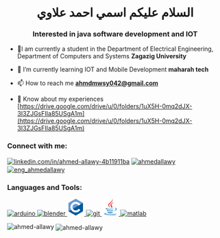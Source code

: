<h1 align="center">السلام عليكم اسمي احمد علاوي</h1>
<h3 align="center">Interested in java software development and IOT</h3>

- 🔭I am currently a student in the Department of Electrical Engineering, Department of Computers and Systems **Zagazig University**

- 🌱 I’m currently learning IOT and Mobile Development **maharah tech**

- 📫 How to reach me **ahmdmwsy042@gmail.com**

- 📄 Know about my experiences [https://drive.google.com/drive/u/0/folders/1uX5H-0mq2dJX-3I3ZJGsFIIa85USgA1m](https://drive.google.com/drive/u/0/folders/1uX5H-0mq2dJX-3I3ZJGsFIIa85USgA1m)

<h3 align="left">Connect with me:</h3>
<p align="left">
<a href="https://linkedin.com/in/linkedin.com/in/ahmed-allawy-4b11911ba" target="blank"><img align="center" src="https://raw.githubusercontent.com/rahuldkjain/github-profile-readme-generator/master/src/images/icons/Social/linked-in-alt.svg" alt="linkedin.com/in/ahmed-allawy-4b11911ba" height="30" width="40" /></a>
<a href="https://www.hackerrank.com/ahmedallawy" target="blank"><img align="center" src="https://raw.githubusercontent.com/rahuldkjain/github-profile-readme-generator/master/src/images/icons/Social/hackerrank.svg" alt="ahmedallawy" height="30" width="40" /></a>
<a href="https://codeforces.com/profile/eng_ahmedallawy" target="blank"><img align="center" src="https://raw.githubusercontent.com/rahuldkjain/github-profile-readme-generator/master/src/images/icons/Social/codeforces.svg" alt="eng_ahmedallawy" height="30" width="40" /></a>
</p>

<h3 align="left">Languages and Tools:</h3>
<p align="left"> <a href="https://www.arduino.cc/" target="_blank" rel="noreferrer"> <img src="https://cdn.worldvectorlogo.com/logos/arduino-1.svg" alt="arduino" width="40" height="40"/> </a> <a href="https://www.blender.org/" target="_blank" rel="noreferrer"> <img src="https://download.blender.org/branding/community/blender_community_badge_white.svg" alt="blender" width="40" height="40"/> </a> <a href="https://www.cprogramming.com/" target="_blank" rel="noreferrer"> <img src="https://raw.githubusercontent.com/devicons/devicon/master/icons/c/c-original.svg" alt="c" width="40" height="40"/> </a> <a href="https://git-scm.com/" target="_blank" rel="noreferrer"> <img src="https://www.vectorlogo.zone/logos/git-scm/git-scm-icon.svg" alt="git" width="40" height="40"/> </a> <a href="https://www.java.com" target="_blank" rel="noreferrer"> <img src="https://raw.githubusercontent.com/devicons/devicon/master/icons/java/java-original.svg" alt="java" width="40" height="40"/> </a> <a href="https://www.mathworks.com/" target="_blank" rel="noreferrer"> <img src="https://upload.wikimedia.org/wikipedia/commons/2/21/Matlab_Logo.png" alt="matlab" width="40" height="40"/> </a> </p>

<p><img align="left" src="https://github-readme-stats.vercel.app/api/top-langs?username=ahmed-allawy&show_icons=true&locale=en&layout=compact" alt="ahmed-allawy" /></p>

<p>&nbsp;<img align="center" src="https://github-readme-stats.vercel.app/api?username=ahmed-allawy&show_icons=true&locale=en" alt="ahmed-allawy" /></p>

